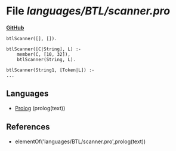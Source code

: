 # File _languages/BTL/scanner.pro_
**[GitHub](https://github.com/softlang/yas/blob/master/languages/BTL/scanner.pro)**
```
btlScanner([], []).

btlScanner([C|String], L) :-
    member(C, [10, 32]),
    btlScanner(String, L).

btlScanner(String1, [Token|L]) :-
...
```

## Languages
* [Prolog](../languages/Prolog.md) (prolog(text))

## References
* elementOf('languages/BTL/scanner.pro',prolog(text))
